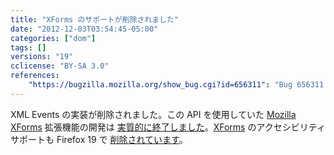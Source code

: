 ```yaml
---
title: "XForms のサポートが削除されました"
date: "2012-12-03T03:54:45-05:00"
categories: ["dom"]
tags: []
versions: "19"
cclicense: "BY-SA 3.0"
references:
    "https://bugzilla.mozilla.org/show_bug.cgi?id=656311": "Bug 656311 – Remove XML Events, or improve the implementation"
---
```

XML Events の実装が削除されました。この API を使用していた [Mozilla XForms](https://addons.mozilla.org/ja/firefox/addon/mozilla-xforms/) 拡張機能の開発は [実質的に終了しました](http://www.philipp-wagner.com/blog/2011/07/the-future-of-mozilla-xforms/)。[XForms](https://developer.mozilla.org/ja/docs/XForms) のアクセシビリティサポートも Firefox 19 で [削除されています](https://bugzilla.mozilla.org/show_bug.cgi?id=811729)。
